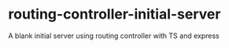 # routing-controller-initial-server
A blank initial server using routing controller with TS and express
